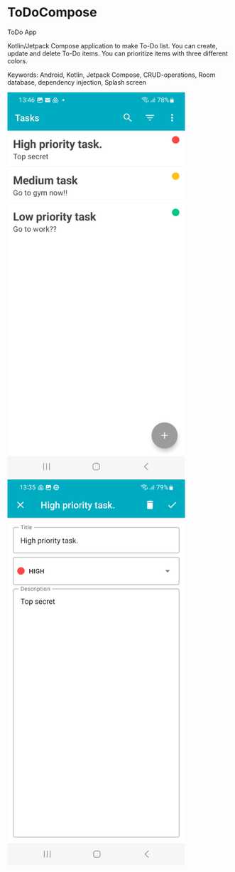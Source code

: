 # ToDoCompose

ToDo App

Kotlin/Jetpack Compose application to make To-Do list. You can create, update and delete To-Do items. You can prioritize items with three different colors.

Keywords: Android, Kotlin, Jetpack Compose, CRUD-operations, Room database, dependency injection, Splash screen

<img src="images/Screenshot_To-Do Compose1.jpg" width="400"       >       <img src="images/Screenshot_To-Do Compose2.jpg" width="400">


